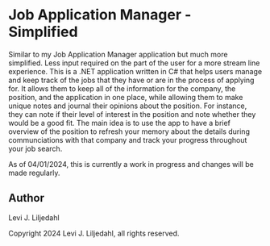 # Job Application Manager - Simplified

Similar to my Job Application Manager application but much more simplified. Less input required on the part of the user for a more stream line experience. This is a .NET application written in C# that helps users manage and keep track of the jobs that they have or are in the process of applying for. It allows them to keep all of the information for the company, the position, and the application in one place, while allowing them to make unique notes and journal their opinions about the position. For instance, they can note if their level of interest in the position and note whether they would be a good fit. The main idea is to use the app to have a brief overview of the position to refresh your memory about the details during communciations with that company and track your progress throughout your job search. 

As of 04/01/2024, this is currently a work in progress and changes will be made regularly.

## Author

Levi J. Liljedahl

Copyright 2024 Levi J. Liljedahl, all rights reserved.